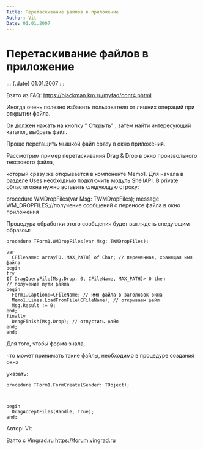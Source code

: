 ```yaml
---
Title: Перетаскивание файлов в приложение
Author: Vit
Date: 01.01.2007
---
```



Перетаскивание файлов в приложение
==================================

::: {.date}
01.01.2007
:::

Взято из FAQ: <https://blackman.km.ru/myfaq/cont4.phtml>

Иногда очень полезно избавить пользователя от лишних операций при
открытии файла.

Он должен нажать на кнопку \" Открыть\" , затем найти интересующий
каталог, выбрать файл.

Проще перетащить мышкой файл сразу в окно приложения.

Рассмотрим пример перетаскивания Drag & Drop в окно произвольного
текстового файла,

который сразу же открывается в компоненте Memo1. Для начала в разделе
Uses необходимо подключить модуль ShellAPI. В private области окна нужно
вставить следующую строку:

procedure WMDropFiles(var Msg: TWMDropFiles); message
WM\_DROPFILES;//получение сообщений о переносе файла в окно приложения  
     

Процедура обработки этого сообщения будет выглядеть следующим образом:

    procedure TForm1.WMDropFiles(var Msg: TWMDropFiles);

    var
      CFileName: array[0..MAX_PATH] of Char; // переменная, хранящая имя файла
    begin
    try
    If DragQueryFile(Msg.Drop, 0, CFileName, MAX_PATH)> 0 then
    // получение пути файла
    begin
      Form1.Caption:=CFileName; // имя файла в заголовок окна
      Memo1.Lines.LoadFromFile(CFileName); // открываем файл
      Msg.Result := 0;
    end;
    finally
      DragFinish(Msg.Drop); // отпустить файл
    end;
    end;

Для того, чтобы форма знала,

что может принимать такие файлы, необходимо в процедуре создания окна

указать:

    procedure TForm1.FormCreate(Sender: TObject);
     

     
    begin
      DragAcceptFiles(Handle, True); 
    end;

Автор: Vit

Взято с Vingrad.ru <https://forum.vingrad.ru>
